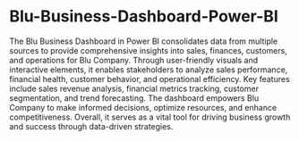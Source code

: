 # Blu-Business-Dashboard-Power-BI
The Blu Business Dashboard in Power BI consolidates data from multiple sources to provide comprehensive insights into sales, finances, customers, and operations for Blu Company. Through user-friendly visuals and interactive elements, it enables stakeholders to analyze sales performance, financial health, customer behavior, and operational efficiency. Key features include sales revenue analysis, financial metrics tracking, customer segmentation, and trend forecasting. The dashboard empowers Blu Company to make informed decisions, optimize resources, and enhance competitiveness. Overall, it serves as a vital tool for driving business growth and success through data-driven strategies.
